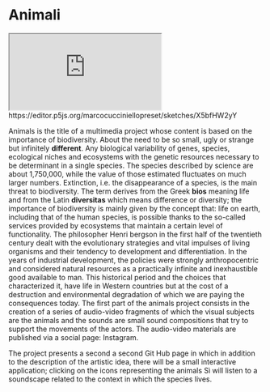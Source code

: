 # Animali
<iframe src="https://editor.p5js.org/marcocucciniellopreset/full/X5bfHW2yY" style = "height 100%; width 100%; border none;"></iframe>
https://editor.p5js.org/marcocucciniellopreset/sketches/X5bfHW2yY

Animals is the title of a multimedia project whose content is based on the importance of biodiversity. About the need to be so small, ugly or strange but infinitely **different**. Any biological variability of genes, species, ecological niches and ecosystems with the genetic resources necessary to be determinant in a single species. The species described by science are about 1,750,000, while the value of those estimated fluctuates on much larger numbers. Extinction, i.e. the disappearance of a species, is the main threat to biodiversity.
The term derives from the Greek **bios** meaning life and from the Latin **diversitas** which means difference or diversity; the importance of biodiversity is mainly given by the concept that: life on earth, including that of the human species, is possible thanks to the so-called services provided by ecosystems that maintain a certain level of functionality.
The philosopher Henri bergson in the first half of the twentieth century dealt with the evolutionary strategies and vital impulses of living organisms and their tendency to development and differentiation. In the years of industrial development, the policies were strongly anthropocentric and considered natural resources as a practically infinite and inexhaustible good available to man.
This historical period and the choices that characterized it, have life in Western countries but at the cost of a destruction and environmental degradation of which we are paying the consequences today. The first part of the animals project consists in the creation of a series of audio-video fragments of which the visual subjects are the animals and the sounds are small sound compositions that try to support the movements of the actors.
The audio-video materials are published via a social page: Instagram.

The project presents a second a second Git Hub page in which in addition to the description of the artistic idea, there will be a small interactive application; clicking on the icons representing the animals Sì will listen to a soundscape related to the context in which the species lives.
